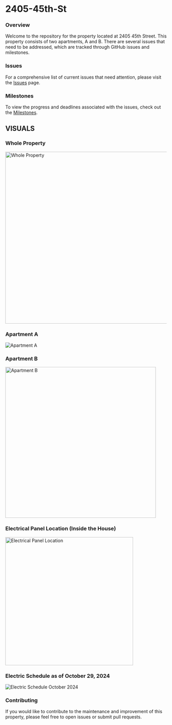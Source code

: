 # 2405-45th-St

### Overview
Welcome to the repository for the property located at 2405 45th Street. This property consists of two apartments, A and B. There are several issues that need to be addressed, which are tracked through GitHub issues and milestones.

### Issues
For a comprehensive list of current issues that need attention, please visit the [Issues](https://github.com/United-Home/2405-45th-St/issues) page.

### Milestones
To view the progress and deadlines associated with the issues, check out the [Milestones](https://github.com/United-Home/2405-45th-St/milestones).

## VISUALS

### Whole Property
<img width="535" alt="Whole Property" src="https://github.com/user-attachments/assets/c5b0e4c4-550c-4856-bb06-f5a4fc556798">

### Apartment A
![Apartment A](https://github.com/user-attachments/assets/19b1907e-f7ae-40cd-8246-16b8fbe0a923)

### Apartment B
<img width="470" alt="Apartment B" src="https://github.com/user-attachments/assets/fc315c60-818d-4489-8a10-75fa618b3171">

### Electrical Panel Location (Inside the House)

<img width="399" alt="Electrical Panel Location" src="https://github.com/user-attachments/assets/5eed9cb8-ed99-48be-902d-6d57f265a18d">

### Electric Schedule as of October 29, 2024
![Electric Schedule October 2024](https://github.com/user-attachments/assets/0a3a0a65-4441-42e5-9375-126b98eb065d)

### Contributing
If you would like to contribute to the maintenance and improvement of this property, please feel free to open issues or submit pull requests.
